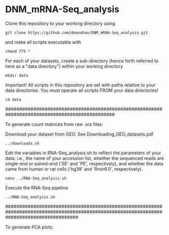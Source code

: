 # DNM_mRNA-Seq_analysis

Clone this repository to your working directory using

    git clone https://github.com/dmanahan/DNM_mRNA-Seq_analysis.git

and make all scripts executable with

    chmod 775 *

For each of your datasets, create a sub-directory (hence forth referred to here as a "data directory") within your working directory
    
    mkdir data

Important!  All scripts in this repository are set with paths relative to your data directories.  You must operate all scripts FROM your data directories!

    cd data
  
###############################################################################################

To generate count matrices from raw .sra files:
  
  Download your dataset from GEO.  See Downloading_GEO_datasets.pdf
  
    ../downloads.sh
  
  Edit the variables in RNA-Seq_analysis.sh to reflect the parameters of your data.  i.e., the name of your accession list, whether the sequenced reads are single-end or paired-end ('SE' and 'PE', respectively), and whether the data came from human or rat cells ('hg38' and 'Rnor6.0', respectively).
    
    nano ../RNA-Seq_analysis.sh
    
  Execute the RNA-Seq pipeline
      
    ../RNA-Seq_analysis.sh

##########################################################################################################################################

To generate PCA plots:
